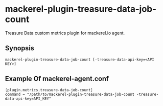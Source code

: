 # mackerel-plugin-treasure-data-job-count

Treasure Data custom metrics plugin for mackerel.io agent.

## Synopsis

```
mackerel-plugin-treasure-data-job-count [-treasure-data-api-key=<API KEY>]
```

## Example Of mackerel-agent.conf

```
[plugin.metrics.treasure-data-job-count]
command = "/path/to/mackerel-plugin-treasure-data-job-count -treasure-data-api-key=API_KEY"
```
